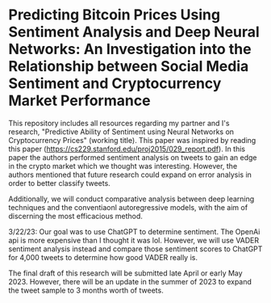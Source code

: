 # Predicting Bitcoin Prices Using Sentiment Analysis and Deep Neural Networks: An Investigation into the Relationship between Social Media Sentiment and Cryptocurrency Market Performance
This repository includes all resources regarding my partner and I's research, "Predictive Ability of Sentiment using Neural Networks on Cryptocurrency Prices" (working title). This paper was inspired by reading this paper (https://cs229.stanford.edu/proj2015/029_report.pdf). In this paper the authors performed sentiment analysis on tweets to gain an edge in the crypto market which we thought was interesting. However, the authors mentioned that future research could expand on error analysis in order to better classify tweets. 

Additionally, we will conduct comparative analysis between deep learning techniques and the conventiaonl autoregressive models, with the aim of discerning the most efficacious method.

3/22/23: Our goal was to use ChatGPT to determine sentiment. The OpenAi api is more expensive than I thought it was lol. However, we will use VADER sentiment analysis instead and compare those sentiment scores to ChatGPT for 4,000 tweets to determine how good VADER really is.

The final draft of this research will be submitted late April or early May 2023. However, there will be an update in the summer of 2023 to expand the tweet sample to 3 months worth of tweets. 
